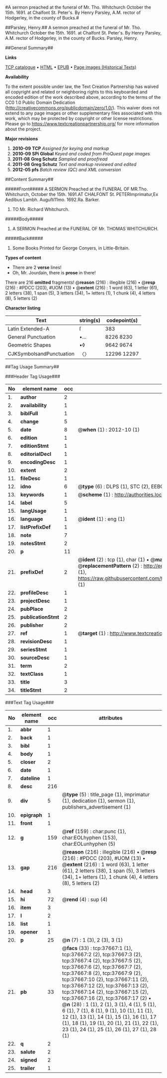 #A sermon preached at the funeral of Mr. Tho. Whitchurch October the 15th. 1691. at Chalfont St. Peter's. By Henry Parsley, A.M. rector of Hodgerley, in the county of Bucks.#

##Parsley, Henry.##
A sermon preached at the funeral of Mr. Tho. Whitchurch October the 15th. 1691. at Chalfont St. Peter's. By Henry Parsley, A.M. rector of Hodgerley, in the county of Bucks.
Parsley, Henry.

##General Summary##

**Links**

[TCP catalogue](http://www.ota.ox.ac.uk/tcp/)  • 
[HTML](http://tei.it.ox.ac.uk/tcp/Texts-HTML/free/A56/A56456.html)  • 
[EPUB](http://tei.it.ox.ac.uk/tcp/Texts-EPUB/free/A56/A56456.epub) • 
[Page images (Historical Texts)](https://historicaltexts.jisc.ac.uk/eebo-99833192e)

**Availability**

To the extent possible under law, the Text Creation Partnership has waived all copyright and related or neighboring rights to this keyboarded and encoded edition of the work described above, according to the terms of the CC0 1.0 Public Domain Dedication (http://creativecommons.org/publicdomain/zero/1.0/). This waiver does not extend to any page images or other supplementary files associated with this work, which may be protected by copyright or other license restrictions. Please go to https://www.textcreationpartnership.org/ for more information about the project.

**Major revisions**

1. __2010-09__ __TCP__ *Assigned for keying and markup*
1. __2010-09__ __SPi Global__ *Keyed and coded from ProQuest page images*
1. __2011-08__ __Greg Schutz__ *Sampled and proofread*
1. __2011-08__ __Greg Schutz__ *Text and markup reviewed and edited*
1. __2012-05__ __pfs__ *Batch review (QC) and XML conversion*

##Content Summary##

#####Front#####
A SERMON Preached at the FUNERAL OF MR.Tho. Whitchurch, October the 15th. 1691.AT CHALFONT St. PETERImprimatur,Ex Aedibus Lambh. Auguſti11mo. 1692.Ra. Barker.
1. TO Mr. Richard Whitchurch.

#####Body#####

1. A SERMON Preached at the FUNERAL OF Mr. THOMAS WHITCHURCH.

#####Back#####

1. Some Books Printed for George Conyers, in Little-Britain.

**Types of content**

  * There are 2 **verse** lines!
  * Oh, Mr. Jourdain, there is **prose** in there!

There are 216 **omitted** fragments! 
 @__reason__ (216) : illegible (216)  •  @__resp__ (216) : #PDCC (203), #UOM (13)  •  @__extent__ (216) : 1 word (63), 1 letter (61), 2 letters (38), 1 span (5), 3 letters (34), 1+ letters (1), 1 chunk (4), 4 letters (8), 5 letters (2)

**Character listing**


|Text|string(s)|codepoint(s)|
|---|---|---|
|Latin Extended-A|ſ|383|
|General Punctuation|•…|8226 8230|
|Geometric Shapes|▪◊|9642 9674|
|CJKSymbolsandPunctuation|〈〉|12296 12297|

##Tag Usage Summary##

###Header Tag Usage###

|No|element name|occ|attributes|
|---|---|---|---|
|1.|__author__|2||
|2.|__availability__|1||
|3.|__biblFull__|1||
|4.|__change__|5||
|5.|__date__|8| @__when__ (1) : 2012-10 (1)|
|6.|__edition__|1||
|7.|__editionStmt__|1||
|8.|__editorialDecl__|1||
|9.|__encodingDesc__|1||
|10.|__extent__|2||
|11.|__fileDesc__|1||
|12.|__idno__|6| @__type__ (6) : DLPS (1), STC (2), EEBO-CITATION (1), PROQUEST (1), VID (1)|
|13.|__keywords__|1| @__scheme__ (1) : http://authorities.loc.gov/ (1)|
|14.|__label__|5||
|15.|__langUsage__|1||
|16.|__language__|1| @__ident__ (1) : eng (1)|
|17.|__listPrefixDef__|1||
|18.|__note__|7||
|19.|__notesStmt__|2||
|20.|__p__|11||
|21.|__prefixDef__|2| @__ident__ (2) : tcp (1), char (1)  •  @__matchPattern__ (2) : ([0-9\-]+):([0-9IVX]+) (1), (.+) (1)  •  @__replacementPattern__ (2) : http://eebo.chadwyck.com/downloadtiff?vid=$1&page=$2 (1), https://raw.githubusercontent.com/textcreationpartnership/Texts/master/tcpchars.xml#$1 (1)|
|22.|__profileDesc__|1||
|23.|__projectDesc__|1||
|24.|__pubPlace__|2||
|25.|__publicationStmt__|2||
|26.|__publisher__|2||
|27.|__ref__|1| @__target__ (1) : http://www.textcreationpartnership.org/docs/. (1)|
|28.|__revisionDesc__|1||
|29.|__seriesStmt__|1||
|30.|__sourceDesc__|1||
|31.|__term__|2||
|32.|__textClass__|1||
|33.|__title__|3||
|34.|__titleStmt__|2||


###Text Tag Usage###

|No|element name|occ|attributes|
|---|---|---|---|
|1.|__abbr__|1||
|2.|__back__|1||
|3.|__bibl__|1||
|4.|__body__|1||
|5.|__closer__|2||
|6.|__date__|1||
|7.|__dateline__|1||
|8.|__desc__|216||
|9.|__div__|5| @__type__ (5) : title_page (1), imprimatur (1), dedication (1), sermon (1), publishers_advertisement (1)|
|10.|__epigraph__|1||
|11.|__front__|1||
|12.|__g__|159| @__ref__ (159) : char:punc (1), char:EOLhyphen (153), char:EOLunhyphen (5)|
|13.|__gap__|216| @__reason__ (216) : illegible (216)  •  @__resp__ (216) : #PDCC (203), #UOM (13)  •  @__extent__ (216) : 1 word (63), 1 letter (61), 2 letters (38), 1 span (5), 3 letters (34), 1+ letters (1), 1 chunk (4), 4 letters (8), 5 letters (2)|
|14.|__head__|3||
|15.|__hi__|72| @__rend__ (4) : sup (4)|
|16.|__item__|3||
|17.|__l__|2||
|18.|__list__|1||
|19.|__opener__|1||
|20.|__p__|25| @__n__ (7) : 1 (3), 2 (3), 3 (1)|
|21.|__pb__|33| @__facs__ (33) : tcp:37667:1 (1), tcp:37667:2 (2), tcp:37667:3 (2), tcp:37667:4 (2), tcp:37667:5 (2), tcp:37667:6 (2), tcp:37667:7 (2), tcp:37667:8 (2), tcp:37667:9 (2), tcp:37667:10 (2), tcp:37667:11 (2), tcp:37667:12 (2), tcp:37667:13 (2), tcp:37667:14 (2), tcp:37667:15 (2), tcp:37667:16 (2), tcp:37667:17 (2)  •  @__n__ (28) : 1 (1), 2 (1), 3 (1), 4 (1), 5 (1), 6 (1), 7 (1), 8 (1), 9 (1), 10 (1), 11 (1), 12 (1), 13 (1), 14 (1), 15 (1), 16 (1), 17 (1), 18 (1), 19 (1), 20 (1), 21 (1), 22 (1), 23 (1), 24 (1), 25 (1), 26 (1), 27 (1), 28 (1)|
|22.|__q__|2||
|23.|__salute__|2||
|24.|__signed__|2||
|25.|__trailer__|1||
